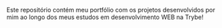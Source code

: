Este repositório contém meu portfólio com os projetos desenvolvidos por mim ao longo dos meus estudos em desenvolvimento WEB na Trybe!
